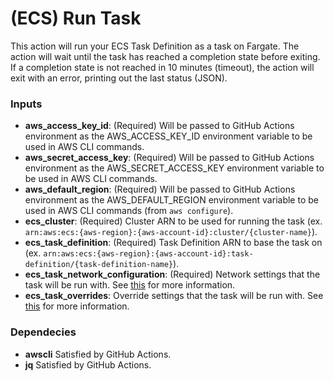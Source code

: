 
# (ECS) Run Task

This action will run your ECS Task Definition as a task on Fargate. The action will wait until the task has reached a completion state before exiting. If a completion state is not reached in 10 minutes (timeout), the action will exit with an error, printing out the last status (JSON).

### Inputs

* **aws_access_key_id**: (Required) Will be passed to GitHub Actions environment as the AWS_ACCESS_KEY_ID environment variable to be used in AWS CLI commands.
* **aws_secret_access_key**: (Required) Will be passed to GitHub Actions environment as the AWS_SECRET_ACCESS_KEY environment variable to be used in AWS CLI commands.
* **aws_default_region**: (Required) Will be passed to GitHub Actions environment as the AWS_DEFAULT_REGION environment variable to be used in AWS CLI commands (from `aws configure`).
* **ecs_cluster**: (Required) Cluster ARN to be used for running the task (ex. `arn:aws:ecs:{aws-region}:{aws-account-id}:cluster/{cluster-name}`). 
* **ecs_task_definition**: (Required) Task Definition ARN to base the task on (ex. `arn:aws:ecs:{aws-region}:{aws-account-id}:task-definition/{task-definition-name}`).
* **ecs_task_network_configuration**: (Required) Network settings that the task will be run with. See [this](https://docs.aws.amazon.com/AmazonECS/latest/developerguide/service-configure-network.html) for more information.
* **ecs_task_overrides**: Override settings that the task will be run with. See [this](https://docs.aws.amazon.com/cli/latest/reference/ecs/run-task.html) for more information.


### Dependecies

* **awscli** Satisfied by GitHub Actions.
* **jq** Satisfied by GitHub Actions.
